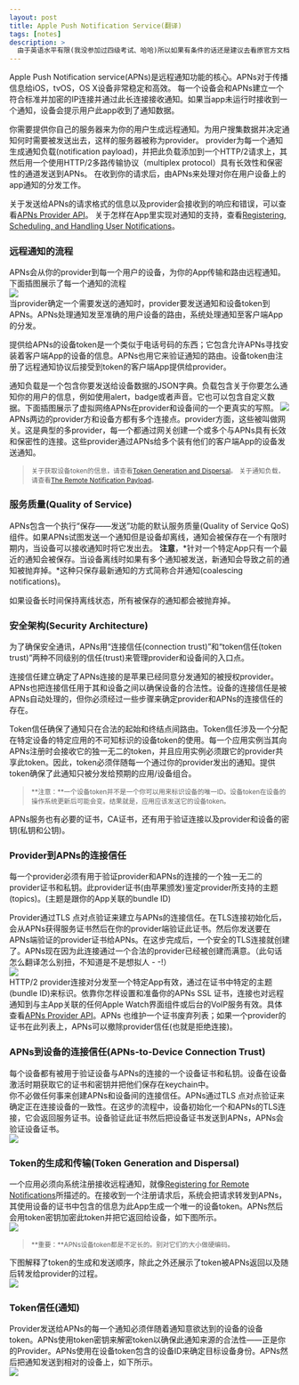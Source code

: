 ```yaml
---
layout: post
title: Apple Push Notification Service(翻译)
tags: [notes]
description: >
  由于英语水平有限(我没参加过四级考试、哈哈)所以如果有条件的话还是建议去看原官方文档。 
---
```

Apple Push Notification service(APNs)是远程通知功能的核心。APNs对于传播信息给iOS，tvOS，OS X设备非常稳定和高效。
每一个设备会和APNs建立一个符合标准并加密的IP连接并通过此长连接接收通知。如果当app未运行时接收到一个通知，设备会提示用户此app收到了通知数据。   

你需要提供你自己的服务器来为你的用户生成远程通知。为用户搜集数据并决定通知何时需要被发送出去，这样的服务器被称为provider。
provider为每一个通知生成通知负载(notification payload)，并把此负载添加到一个HTTP/2请求上，其然后用一个使用HTTP/2多路传输协议（multiplex protocol）具有长效性和保密性的通道发送到APNs。
在收到你的请求后，由APNs来处理对你在用户设备上的app通知的分发工作。   

关于发送给APNs的请求格式的信息以及provider会接收到的响应和错误，可以查看[APNs Provider API](https://developer.apple.com/library/ios/documentation/NetworkingInternet/Conceptual/RemoteNotificationsPG/Chapters/APNsProviderAPI.html#//apple_ref/doc/uid/TP40008194-CH101-SW1)。
关于怎样在App里实现对通知的支持，查看[Registering, Scheduling, and Handling User Notifications](https://developer.apple.com/library/ios/documentation/NetworkingInternet/Conceptual/RemoteNotificationsPG/Chapters/IPhoneOSClientImp.html#//apple_ref/doc/uid/TP40008194-CH103-SW1)。

### 远程通知的流程
APNs会从你的provider到每一个用户的设备，为你的App传输和路由远程通知。下面插图展示了每一个通知的流程   
![](https://developer.apple.com/library/ios/documentation/NetworkingInternet/Conceptual/RemoteNotificationsPG/Art/remote_notif_simple_2x.png)   
当provider确定一个需要发送的通知时，provider要发送通知和设备token到APNs。APNs处理通知发至准确的用户设备的路由，系统处理通知至客户端App的分发。   

提供给APNs的设备token是一个类似于电话号码的东西；它包含允许APNs寻找安装着客户端App的设备的信息。APNs也用它来验证通知的路由。设备token由注册了远程通知协议后接受到token的客户端App提供给provider。

通知负载是一个包含你要发送给设备数据的JSON字典。负载包含关于你要怎么通知你的用户的信息，例如使用alert，badge或者声音。它也可以包含自定义数据。下面插图展示了虚拟网络APNs在provider和设备间的一个更真实的写照。
![](https://developer.apple.com/library/ios/documentation/NetworkingInternet/Conceptual/RemoteNotificationsPG/Art/remote_notif_multiple_2x.png)
APNs两边的provider方和设备方都有多个连接点。provider方面，这些被叫做网关。这是典型的多provider，每一个都通过网关创建一个或多个与APNs具有长效和保密性的连接。这些provider通过APNs给多个装有他们的客户端App的设备发送通知。
   
><small>关于获取设备token的信息，请查看[Token Generation and Dispersal](https://developer.apple.com/library/ios/documentation/NetworkingInternet/Conceptual/RemoteNotificationsPG/Chapters/APNsProviderAPI.html#//apple_ref/doc/uid/TP40008194-CH101-SW1)。</small>
><small>关于通知负载，请查看[The Remote Notification Payload](https://developer.apple.com/library/ios/documentation/NetworkingInternet/Conceptual/RemoteNotificationsPG/Chapters/IPhoneOSClientImp.html#//apple_ref/doc/uid/TP40008194-CH103-SW1)。</small>

### 服务质量(Quality of Service)
APNs包含一个执行“保存——发送”功能的默认服务质量(Quality of Service  QoS)组件。如果APNs试图发送一个通知但是设备却离线，通知会被保存在一个有限时期内，当设备可以接收通知时将它发出去。
**注意**，*针对一个特定App只有一个最近的通知会被保存。当设备离线时如果有多个通知被发送，新通知会导致之前的通知被抛弃掉。*这种只保存最新通知的方式简称合并通知(coalescing notifications)。   

如果设备长时间保持离线状态，所有被保存的通知都会被抛弃掉。

### 安全架构(Security Architecture)
为了确保安全通讯，APNs用“连接信任(connection trust)”和“token信任(token trust)”两种不同级别的信任(trust)来管理provider和设备间的入口点。   

连接信任建立确定了APNs连接的是苹果已经同意分发通知的被授权provider。APNs也把连接信任用于其和设备之间以确保设备的合法性。设备的连接信任是被APNs自动处理的，但你必须经过一些步骤来确定provider和APNs的连接信任的存在。   

Token信任确保了通知只在合法的起始和终结点间路由。Token信任涉及一个分配在特定设备的特定应用的不可知标识的设备token的使用。每一个应用实例当其向APNs注册时会接收它的独一无二的token，并且应用实例必须跟它的provider共享此token。因此，token必须伴随每一个通过你的provider发出的通知。提供token确保了此通知只被分发给预期的应用/设备组合。

> <small>**注意：**一个设备token并不是一个你可以用来标识设备的唯一ID。设备token在设备的操作系统更新后可能会变。结果就是，应用应该发送它的设备token。</small>

APNs服务也有必要的证书，CA证书，还有用于验证连接以及provider和设备的密钥(私钥和公钥)。

### Provider到APNs的连接信任
每一个provider必须有用于验证provider和APNs的连接的一个独一无二的provider证书和私钥。此provider证书(由苹果颁发)鉴定provider所支持的主题(topics)。(主题是跟你的App关联的bundle ID)   

Provider通过TLS 点对点验证来建立与APNs的连接信任。在TLS连接初始化后，会从APNs获得服务证书然后在你的provider端验证此证书。然后你发送要在APNs端验证的provider证书给APNs。在这步完成后，一个安全的TLS连接就创建了。APNs现在因为此连接通过一个合法的provider已经被创建而满意。（此句话怎么翻译怎么别扭，不知道是不是想拟人 - -!）   
![](https://developer.apple.com/library/ios/documentation/NetworkingInternet/Conceptual/RemoteNotificationsPG/Art/service_provider_ct_2x.png)   
HTTP/2 provider连接对分发至一个特定App有效，通过在证书中特定的主题(bundle ID)来标识。依靠你怎样设置和准备你的APNs SSL 证书，连接也对远程通知到与主App关联的任何Apple Watch界面组件或后台的VoIP服务有效。具体查看[APNs Provider API](https://developer.apple.com/library/ios/documentation/NetworkingInternet/Conceptual/RemoteNotificationsPG/Chapters/APNsProviderAPI.html#//apple_ref/doc/uid/TP40008194-CH101-SW1)。APNs 也维护一个证书废弃列表；如果一个provider的证书在此列表上，APNs可以撤除provider信任(也就是拒绝连接)。

### APNs到设备的连接信任(APNs-to-Device Connection Trust)
每个设备都有被用于验证设备与APNs的连接的一个设备证书和私钥。设备在设备激活时期获取它的证书和密钥并把他们保存在keychain中。   
你不必做任何事来创建APNs和设备间的连接信任。APNs通过TLS 点对点验证来确定正在连接设备的一致性。在这步的流程中，设备初始化一个和APNs的TLS连接，它会返回服务证书。设备验证此证书然后把设备证书发送到APNs，APNs会验证设备证书。   
![](https://developer.apple.com/library/ios/documentation/NetworkingInternet/Conceptual/RemoteNotificationsPG/Art/service_device_ct_2x.png)

### Token的生成和传输(Token Generation and Dispersal)
一个应用必须向系统注册接收远程通知，就像[Registering for Remote Notifications](https://developer.apple.com/library/ios/documentation/NetworkingInternet/Conceptual/RemoteNotificationsPG/Chapters/IPhoneOSClientImp.html#//apple_ref/doc/uid/TP40008194-CH103-SW2)所描述的。在接收到一个注册请求后，系统会把请求转发到APNs，其使用设备的证书中包含的信息为此App生成一个唯一的设备token。APNs然后会用token密钥加密此token并把它返回给设备，如下图所示。   
![](https://developer.apple.com/library/ios/documentation/NetworkingInternet/Conceptual/RemoteNotificationsPG/Art/token_generation_2x.png)
 
> <small>**重要：**APNs设备token都是不定长的。别对它们的大小做硬编码。</small>

下图解释了token的生成和发送顺序，除此之外还展示了token被APNs返回以及随后转发给provider的过程。   
![](https://developer.apple.com/library/ios/documentation/NetworkingInternet/Conceptual/RemoteNotificationsPG/Art/registration_sequence_2x.png)

### Token信任(通知)
Provider发送给APNs的每一个通知必须伴随着通知意欲达到的设备的设备token。APNs使用token密钥来解密token以确保此通知来源的合法性——正是你的Provider。APNs使用在设备token包含的设备ID来确定目标设备身份。APNs然后把通知发送到相对的设备上，如下所示。   
![](https://developer.apple.com/library/ios/documentation/NetworkingInternet/Conceptual/RemoteNotificationsPG/Art/token_trust_2x.png)
